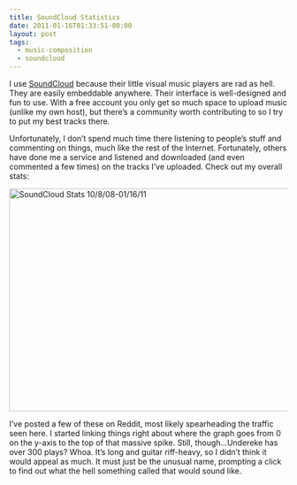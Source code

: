 ```yaml
---
title: SoundCloud Statistics
date: 2011-01-16T01:33:51-08:00
layout: post
tags:
  - music-composition
  - soundcloud
---
```

I use [SoundCloud](http://soundcloud.com) because their little visual music players are rad as hell. They are easily embeddable anywhere. Their interface is well-designed and fun to use. With a free account you only get so much space to upload music (unlike my own host), but there&#8217;s a community worth contributing to so I try to put my best tracks there.

<!--more-->

Unfortunately, I don&#8217;t spend much time there listening to people&#8217;s stuff and commenting on things, much like the rest of the Internet. Fortunately, others have done me a service and listened and downloaded (and even commented a few times) on the tracks I&#8217;ve uploaded. Check out my overall stats:

<img aria-describedby="caption-attachment-4039" data-attachment-id="4039" data-orig-file="{{ site.baseurl }}/assets/images/posts/2011/01/soundcloud_stats.png" data-orig-size="945,596" data-comments-opened="1" data-image-meta="{&quot;aperture&quot;:&quot;0&quot;,&quot;credit&quot;:&quot;&quot;,&quot;camera&quot;:&quot;&quot;,&quot;caption&quot;:&quot;&quot;,&quot;created_timestamp&quot;:&quot;0&quot;,&quot;copyright&quot;:&quot;&quot;,&quot;focal_length&quot;:&quot;0&quot;,&quot;iso&quot;:&quot;0&quot;,&quot;shutter_speed&quot;:&quot;0&quot;,&quot;title&quot;:&quot;&quot;}" data-image-title="Sound Cloud Stats 10/8/08-01/16/11" data-image-description="" data-image-caption="<p>Sound Cloud Stats 10/8/08-01/16/11</p>
" data-medium-file="{{ site.baseurl }}/assets/images/posts/2011/01/soundcloud_stats-640x403.png" data-large-file="{{ site.baseurl }}/assets/images/posts/2011/01/soundcloud_stats-800x504.png" loading="lazy" class="size-medium wp-image-4039 " title="SoundCloud Stats 10/8/08-01/16/11" src="{{ site.baseurl }}/assets/images/posts/2011/01/soundcloud_stats-640x403.png" alt="SoundCloud Stats 10/8/08-01/16/11" width="640" height="403" srcset="{{ site.baseurl }}/assets/images/posts/2011/01/soundcloud_stats-640x403.png 640w, {{ site.baseurl }}/assets/images/posts/2011/01/soundcloud_stats-800x504.png 800w, {{ site.baseurl }}/assets/images/posts/2011/01/soundcloud_stats.png 945w" sizes="(max-width: 640px) 100vw, 640px" />

I&#8217;ve posted a few of these on Reddit, most likely spearheading the traffic seen here. I started linking things right about where the graph goes from 0 on the y-axis to the top of that massive spike. Still, though&#8230;Undereke has over 300 plays? Whoa. It&#8217;s long and guitar riff-heavy, so I didn&#8217;t think it would appeal as much. It must just be the unusual name, prompting a click to find out what the hell something called that would sound like.
